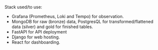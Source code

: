 Stack used/to use:

- Grafana (Prometheus, Loki and Tempo) for observation.
- MongoDB for raw (bronze) data, PostgresQL for transformed/flattened data (silver) and gold for finished tables.
- FastAPI for API deployment
- Django for web hosting.
- React for dashboarding.
